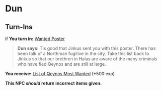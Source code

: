 # Dun
## Turn-Ins



if **You turn in:** [Wanted Poster](/item/12620)


>**Dun says:** Tis good that Jinkus sent you with this poster. There has been talk of a Northman fugitive in the city. Take this list back to Jinkus so that our brethren in Halas are aware of the many criminals who have fled Qeynos and are still at large.


 **You receive:**  [List of Qeynos Most Wanted](/item/12622) (+500 exp)

**This NPC *should* return incorrect items given.**
